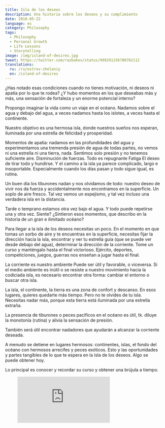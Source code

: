 ```yaml
---
title: Isla de los deseos
description: Una historia sobre los deseos y su cumplimiento
date: 2018-05-22
language: es
category: Philosophy
tags:
  - Philosophy
  - Personal Growth
  - Life Lessons
  - Storytelling
image: /img/island-of-desires.jpg
tweet: https://twitter.com/razbakov/status/999291156700762112
translations:
  ru: /ru/ostrov-zhelaniy
  en: /island-of-desires
---
```


¿Has notado esas condiciones cuando no tienes motivación, ni deseos ni apatía por lo que te rodea? ¿Y hubo momentos en los que deseabas más y más, una sensación de fortaleza y un enorme potencial interno?

Propongo imaginar la vida como un viaje en el océano. Nadamos sobre el agua y debajo del agua, a veces nadamos hasta los islotes, a veces hasta el continente.

Nuestro objetivo es una hermosa isla, donde nuestros sueños nos esperan, iluminada por una estrella de felicidad y prosperidad.

Momentos de apatía: nadamos en las profundidades del agua y experimentamos una tremenda presión de agua de todas partes, no vemos ni una estrella ni una tierra, nada. Sentimos solo presión y no tenemos suficiente aire. Disminución de fuerzas. Todo es repugnante Fatiga El deseo de tirar todo y hundirse. Y el camino a la isla ya parece complicado, largo e insoportable. Especialmente cuando los días pasan y todo sigue igual, es rutina.

Un buen día los tiburones nadan y nos olvidamos de todo: nuestro deseo de vivir nos da fuerza y ​​accidentalmente nos encontramos en la superficie. Un soplo de aire fresco. Tal vez vemos un espejismo, y tal vez incluso una verdadera isla en la distancia.

Tarde o temprano estamos otra vez bajo el agua. Y todo puede repetirse una y otra vez. Siente? ¿Sintieron esos momentos, que describo en la historia de un gran e ilimitado océano?

Para llegar a la isla de los deseos necesitas un poco. En el momento en que tomas un sorbo de aire y te encuentras en la superficie, necesitas fijar la dirección hacia la isla, encontrar y ver tu estrella guía (que se puede ver desde debajo del agua), determinar la dirección de la corriente. Tome un curso y manténgalo hasta el final victorioso. Ejército, deportes, competiciones, juegos, guerras nos enseñan a jugar hasta el final.

La corriente es nuestro ambiente Puede ser útil y favorable, o viceversa. Si el medio ambiente es inútil o se resiste a nuestro movimiento hacia la codiciada isla, es necesario encontrar otra forma: cambiar el entorno o buscar otra isla.

La isla, el continente, la tierra es una zona de confort y descanso. En esos lugares, quieres quedarte más tiempo. Pero no te olvides de tu isla. Necesitas nadar más, porque esta tierra está iluminada por una estrella extraña.

La presencia de tiburones o peces pacíficos en el océano es útil, tk. diluye la monotonía (rutina) y alivia la sensación de presión.

También será útil encontrar nadadores que ayudarán a alcanzar la corriente deseada.

A menudo se detiene en lugares hermosos: continentes, islas, el fondo del océano con hermosos arrecifes y peces exóticos. Esto y las oportunidades y partes tangibles de lo que te espera en la isla de los deseos. Algo se puede obtener hoy.

Lo principal es conocer y recordar su curso y obtener una brújula a tiempo.

<figure class="aspect-ratio">
  <iframe src="https://www.youtube.com/embed/Istn1BiKTIc" frameborder="0" allowfullscreen></iframe>
</figure>
